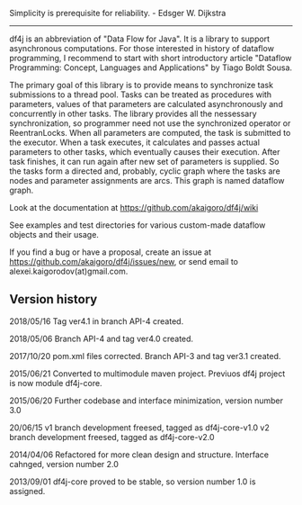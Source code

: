 Simplicity is prerequisite for reliability. - Edsger W. Dijkstra

-------------------------
df4j is an abbreviation of "Data Flow for Java". It is a library to support asynchronous computations. 
For those interested in history of dataflow programming, I recommend to start with short introductory article
"Dataflow Programming: Concept, Languages and Applications" by Tiago Boldt Sousa.

The primary goal of this library is to provide means to synchronize task submissions to a thread pool.
Tasks can be treated as procedures with parameters, values of that parameters are calculated asynchronously and concurrently in other tasks.
The library provides all the nessessary synchronization, so programmer need not use the synchronized operator or ReentranLocks. 
When all parameters are computed, the task is submitted to the executor.
When a task executes, it calculates and passes actual parameters to other tasks, which eventually causes their execution.
After task finishes, it can run again after new set of parameters is supplied.
So the tasks form a directed and, probably, cyclic graph where the tasks are nodes and parameter assignments are arcs.
This graph is named dataflow graph. 

Look at the documentation at <https://github.com/akaigoro/df4j/wiki>

See examples and test directories for various custom-made dataflow objects and their usage.

If you find a bug or have a proposal, create an issue at <https://github.com/akaigoro/df4j/issues/new>,
or send email to alexei.kaigorodov(at)gmail.com.

Version history
---------------
2018/05/16
Tag ver4.1 in branch API-4 created.

2018/05/06
Branch API-4 and tag ver4.0 created.

2017/10/20
pom.xml files corrected. Branch API-3 and tag ver3.1 created.

2015/06/21
Converted to multimodule maven project. Previuos df4j project is now module df4j-core.

2015/06/20
Further codebase and interface minimization, version number 3.0

20/06/15
v1 branch development freesed, tagged as  df4j-core-v1.0
v2 branch development freesed, tagged as  df4j-core-v2.0

2014/04/06
Refactored for more clean design and structure. Interface cahnged, version number 2.0  

2013/09/01
df4j-core proved to be stable, so version number 1.0 is assigned.  
